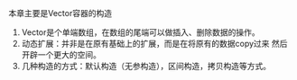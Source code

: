 本章主要是Vector容器的构造

1. Vector是个单端数组，在数组的尾端可以做插入、删除数据的操作。
2. 动态扩展：并非是在原有基础上的扩展，而是在将原有的数据copy过来 然后开辟一个更大的空间。
3. 几种构造的方式：默认构造（无参构造），区间构造，拷贝构造等方式。
